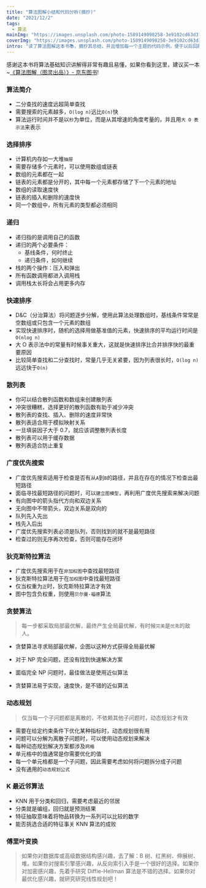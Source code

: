 ```yaml
---
title: "算法图解小结和代码分析(摘抄)"
date: "2021/12/2"
tags:
  - 算法
mainImg: "https://images.unsplash.com/photo-1589149098258-3e9102cd63d3?crop=entropy&cs=tinysrgb&fit=max&fm=jpg&ixid=MnwxNjUyNjZ8MHwxfHJhbmRvbXx8fHx8fHx8fDE2Mzg0MzE5NjI&ixlib=rb-1.2.1&q=80&w=1080"
coverImg: "https://images.unsplash.com/photo-1589149098258-3e9102cd63d3?crop=entropy&cs=tinysrgb&fit=max&fm=jpg&ixid=MnwxNjUyNjZ8MHwxfHJhbmRvbXx8fHx8fHx8fDE2Mzg0MzE5NjI&ixlib=rb-1.2.1&q=80&w=400"
intro: "读了算法图解这本书📚，摘抄其总结，并且增加每一个主题的代码示例，便于以后回顾。"
---
```


感谢这本书将算法基础知识讲解得非常有趣且易懂，如果你看到这里，建议买一本~[《算法图解（图灵出品）》- 京东图书](https://item.jd.com/12911513.html)!

### 算法简介

- 二分查找的速度远超简单查找
- 需要搜索的元素越多，`O(log n)`远比`O(n)`快
- 算法运行时间并不是以`秒`为单位，而是从其增速的角度考量的，并且用`大 O 表示法`来表示

### 选择排序

- 计算机内存如一大堆`抽屉`
- 需要存储多个元素时，可以使用数组或链表
- 数组的元素都在一起
- 链表的元素都是分开的，其中每一个元素都存储了下一个元素的地址
- 数组的读取速度快
- 链表的插入和删除的速度快
- 同一个数组中，所有元素的类型都必须相同

### 递归

- 递归指的是调用自己的函数
- 递归的两个必要条件：
  - 基线条件，何时终止
  - 递归条件，如何继续
- 栈的两个操作：压入和弹出
- 所有函数调用都进入调用栈
- 调用栈太长将会占用更多内存

### 快速排序

- D&C（分治算法）将问题逐步分解，使用此算法处理数组时，基线条件常常是空数组或只包含一个元素的数组
- 实现快速排序时，随机的选择用做基准值的元素，快速排序的平均运行时间是`O(nlog n)`
- 大 O 表示法中的常量有时候事关重大，这就是快速排序比合并排序快的最重要原因
- 比较简单查找和二分查找时，常量几乎无关紧要，因为列表很长时，`O(log n)`远远快于`O(n)`

### 散列表

- 你可以结合散列函数和数组来创建散列表
- 冲突很糟糕，选择更好的散列函数有助于减少冲突
- 散列表的查找、插入、删除的速度非常快
- 散列表适合用于模拟映射关系
- 一旦填装因子大于 0.7，就应该调整散列表长度
- 散列表可以用于缓存数据
- 散列表适合防止重复

### 广度优先搜索

- 广度优先搜索适用于检查是否有从`A`到`B`的路径，并且在存在的情况下检查出最短路径
- 面临寻找最短路径的问题时，可以`建立图模型`，再利用广度优先搜索来解决问题
- 有向图中的箭头指代方向和双边关系
- 无向图中不带箭头，双边关系是双向的
- 队列先入先出
- 栈先入后出
- 广度优先搜索列表必须是队列，否则找到的就不是最短路径
- 检查过的则无序再次检查，否则可能存在闭环

### 狄克斯特拉算法

- 广度优先搜索用于在`非加权图`中查找最短路径
- 狄克斯特拉算法用于在`加权图`中查找最短路径
- 仅当权重为`正`时，狄克斯特拉算法才有效
- 图中包含负权重，则使用`贝尔曼-福德`算法

### 贪婪算法

> 每一步都采取局部最优解，最终产生全局最优解，有时候`完美`是`优秀`的敌人。

- 贪婪算法寻求局部最优解，企图以这种方式获得全局最优解

- 对于 NP 完全问题，还没有找到快速解决方案

- 面临完全 NP 问题时，最佳做法是使用近似算法

- 贪婪算法易于实现，速度快，是不错的近似算法

### 动态规划

> 仅当每一个子问题都是离散的，不依赖其他子问题时，动态规划才有效

- 需要在给定约束条件下优化某种指标时，动态规划很有用
- 问题可以分解为离散子问题时，可以使用动态规划来解决
- 每种动态规划解决方案都涉及`网格`
- 单元格中的值通常是你需要优化的值
- 每一个单元格都是一个子问题，因此需要考虑如何将问题拆分成子问题
- 没有通用的`动态规划公式`

### K 最近邻算法

- KNN 用于分类和回归，需要考虑最近的邻居
- 分类就是编组，回归就是预测结果
- 特征抽取意味着将物品转换为一系列可以比较的数字
- 能否挑选合适的特征事关 KNN 算法的成败

### 傅里叶变换

> 如果你对数据库或高级数据结构感兴趣，去了解：B 树、红黑树、伸展树、堆。如果你对搜索引擎感兴趣，从反向索引入手是一个很好的选择。如果你对加密感兴趣，先着手研究 Diffie-Hellman 算法是不错的选择。如果你对最优化感兴趣，就研究研究线性规划吧！
